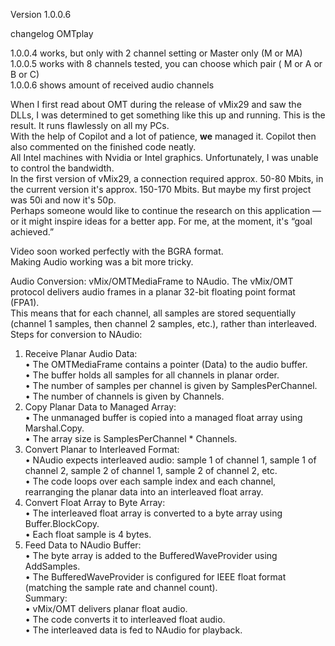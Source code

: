 
Version 1.0.0.6

changelog OMTplay

1.0.0.4		works, but only with 2 channel setting or Master only (M or MA)  
1.0.0.5		works with 8 channels tested, you can choose which pair ( M or A or B or C)  
1.0.0.6		shows amount of received audio channels  

When I first read about OMT during the release of vMix29 and saw the DLLs, I was determined to get something like this up and running. This is the result. It runs flawlessly on all my PCs.  
With the help of Copilot and a lot of patience, **we** managed it. Copilot then also commented on the finished code neatly.  
All Intel machines with Nvidia or Intel graphics. Unfortunately, I was unable to control the bandwidth.  
In the first version of vMix29, a connection required approx. 50-80 Mbits, in the current version it's approx. 150-170 Mbits. But maybe my first project was 50i and now it's 50p.   
Perhaps someone would like to continue the research on this application — or it might inspire ideas for a better app. For me, at the moment, it's “goal achieved.”  

Video soon worked perfectly with the BGRA format.  
Making Audio working was a bit more tricky.  

Audio Conversion: vMix/OMTMediaFrame to NAudio. The vMix/OMT protocol delivers audio frames in a planar 32-bit floating point format (FPA1).    
This means that for each channel, all samples are stored sequentially (channel 1 samples, then channel 2 samples, etc.), rather than interleaved.    
Steps for conversion to NAudio:  
1.	Receive Planar Audio Data:  
•	The OMTMediaFrame contains a pointer (Data) to the audio buffer.  
•	The buffer holds all samples for all channels in planar order.  
•	The number of samples per channel is given by SamplesPerChannel.  
•	The number of channels is given by Channels.  
2.	Copy Planar Data to Managed Array:  
•	The unmanaged buffer is copied into a managed float array using Marshal.Copy.  
•	The array size is SamplesPerChannel * Channels.  
3.	Convert Planar to Interleaved Format:  
•	NAudio expects interleaved audio: sample 1 of channel 1, sample 1 of channel 2, sample 2 of channel 1, sample 2 of channel 2, etc.  
•	The code loops over each sample index and each channel, rearranging the planar data into an interleaved float array.  
4.	Convert Float Array to Byte Array:  
•	The interleaved float array is converted to a byte array using Buffer.BlockCopy.  
•	Each float sample is 4 bytes.  
5.	Feed Data to NAudio Buffer:  
•	The byte array is added to the BufferedWaveProvider using AddSamples.  
•	The BufferedWaveProvider is configured for IEEE float format (matching the sample rate and channel count).  
Summary:  
•	vMix/OMT delivers planar float audio.  
•	The code converts it to interleaved float audio.  
•	The interleaved data is fed to NAudio for playback.  
